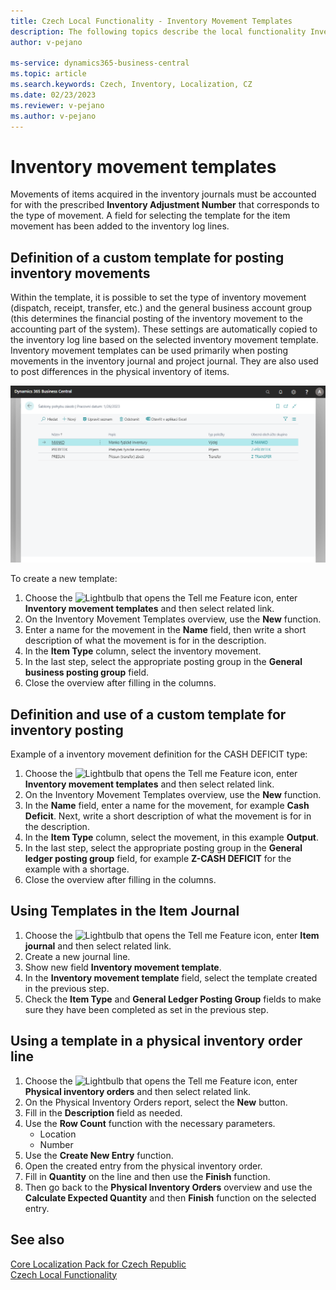 ```yaml
---
title: Czech Local Functionality - Inventory Movement Templates
description: The following topics describe the local functionality Inventory Movement Templates in the Czech version of Business Central.
author: v-pejano

ms-service: dynamics365-business-central
ms.topic: article
ms.search.keywords: Czech, Inventory, Localization, CZ
ms.date: 02/23/2023
ms.reviewer: v-pejano
ms.author: v-pejano
---
```



# Inventory movement templates

Movements of items acquired in the inventory journals must be accounted for with the prescribed **Inventory Adjustment Number** that corresponds to the type of movement. A field for selecting the template for the item movement has been added to the inventory log lines.  

## Definition of a custom template for posting inventory movements

Within the template, it is possible to set the type of inventory movement (dispatch, receipt, transfer, etc.) and the general business account group (this determines the financial posting of the inventory movement to the accounting part of the system).
These settings are automatically copied to the inventory log line based on the selected inventory movement template.
Inventory movement templates can be used primarily when posting movements in the inventory journal and project journal. They are also used to post differences in the physical inventory of items.

![Inventory movement templates](Media/inventory-movement-templates.png)

To create a new template:

1. Choose the ![Lightbulb that opens the Tell me Feature](../../media/ui-search/search_small.png "Tell me what you want to do") icon, enter **Inventory movement templates** and then select related link.
2. On the Inventory Movement Templates overview, use the **New** function.
3. Enter a name for the movement in the **Name** field, then write a short description of what the movement is for in the description.
4. In the **Item Type** column, select the inventory movement.
5. In the last step, select the appropriate posting group in the **General business posting group** field.
6. Close the overview after filling in the columns.

## Definition and use of a custom template for inventory posting

Example of a inventory movement definition for the CASH DEFICIT type:

1. Choose the ![Lightbulb that opens the Tell me Feature](../../media/ui-search/search_small.png "Tell me what you want to do") icon, enter **Inventory movement templates** and then select related link.
2. On the Inventory Movement Templates overview, use the **New** function.
3. In the **Name** field, enter a name for the movement, for example **Cash Deficit**. Next, write a short description of what the movement is for in the description.
4. In the **Item Type** column, select the movement, in this example **Output**.
5. In the last step, select the appropriate posting group in the **General ledger posting group** field, for example **Z-CASH DEFICIT** for the example with a shortage.
6. Close the overview after filling in the columns.

## Using Templates in the Item Journal

1. Choose the ![Lightbulb that opens the Tell me Feature](../../media/ui-search/search_small.png "Tell me what you want to do") icon, enter **Item journal** and then select related link.
2. Create a new journal line.
3. Show new field **Inventory movement template**.
4. In the **Inventory movement template** field, select the template created in the previous step.
5. Check the **Item Type** and **General Ledger Posting Group** fields to make sure they have been completed as set in the previous step.

## Using a template in a physical inventory order line

1. Choose the ![Lightbulb that opens the Tell me Feature](../../media/ui-search/search_small.png "Tell me what you want to do") icon, enter **Physical inventory orders** and then select related link.
2. On the Physical Inventory Orders report, select the **New** button.
3. Fill in the **Description** field as needed.
4. Use the **Row Count** function with the necessary parameters.
    - Location
    - Number
5. Use the **Create New Entry** function.
6. Open the created entry from the physical inventory order.
7. Fill in **Quantity** on the line and then use the **Finish** function.
8. Then go back to the **Physical Inventory Orders** overview and use the **Calculate Expected Quantity** and then **Finish** function on the selected entry.

## See also

[Core Localization Pack for Czech Republic](ui-extensions-core-localization-pack-cz.md)  
[Czech Local Functionality](czech-local-functionality.md)  
